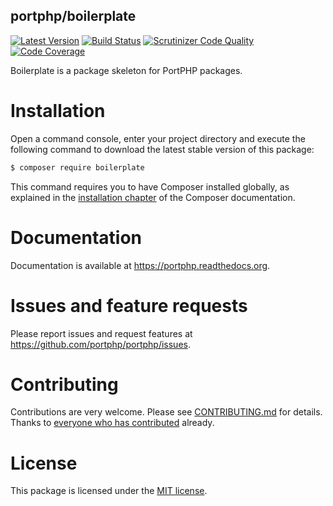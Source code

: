 ## portphp/boilerplate

[![Latest Version](https://img.shields.io/github/release/portphp/boilerplate.svg?style=flat-square)](https://github.com/portphp/boilerplate/releases)
[![Build Status](https://travis-ci.org/portphp/boilerplate?branch=master)](https://travis-ci.org/portphp/boilerplate)
[![Scrutinizer Code Quality](https://scrutinizer-ci.com/g/portphp/boilerplate/badges/quality-score.png?b=master)](https://scrutinizer-ci.com/g/portphp/boilerplate/?branch=master)
[![Code Coverage](https://scrutinizer-ci.com/g/portphp/boilerplate/badges/coverage.png?b=master)](https://scrutinizer-ci.com/g/portphp/boilerplate/?branch=master)

Boilerplate is a package skeleton for PortPHP packages.

# Installation

Open a command console, enter your project directory and execute the
following command to download the latest stable version of this package:

```bash
$ composer require boilerplate
```

This command requires you to have Composer installed globally, as explained
in the [installation chapter](https://getcomposer.org/doc/00-intro.md)
of the Composer documentation.

# Documentation

Documentation is available at https://portphp.readthedocs.org.

# Issues and feature requests

Please report issues and request features at https://github.com/portphp/portphp/issues.

# Contributing

Contributions are very welcome. Please see [CONTRIBUTING.md](CONTRIBUTING.md) for
details. Thanks to [everyone who has contributed](https://github.com/portphp/boilerplate/graphs/contributors)
already.

# License

This package is licensed under the [MIT license](LICENSE).
